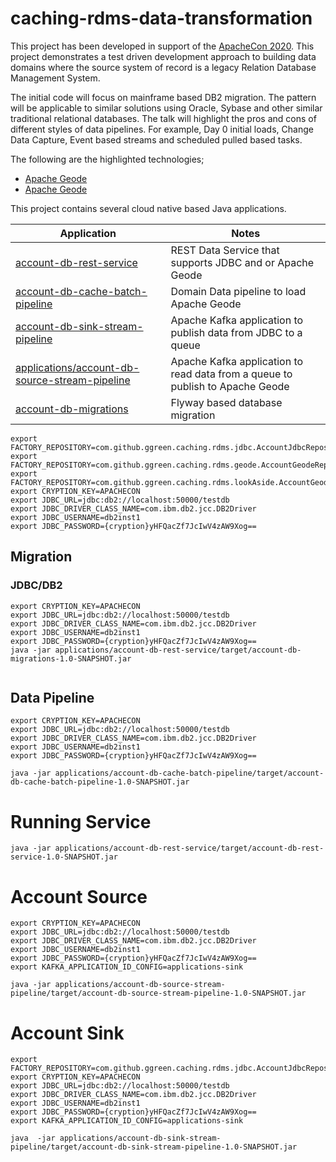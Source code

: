 # caching-rdms-data-transformation


This project has been developed in support of the 
[ApacheCon 2020](https://apachecon.com/acna2020/).
This project demonstrates a test driven development approach 
to building data domains where the source system of record is a 
legacy Relation Database Management System. 

The initial code will focus on mainframe based DB2 migration. 
The pattern will be applicable to similar solutions using Oracle,
 Sybase and other similar traditional relational databases. 
 The talk will highlight the pros and cons of different styles of data pipelines. 
 For example, Day 0 initial loads, Change Data Capture, Event based streams and 
 scheduled pulled based tasks. 
 
 
 The following are the highlighted technologies;
 
 - [Apache Geode](https://geode.apache.org/)
 - [Apache Geode](https://kafka.apache.org/) 
 


This project contains several cloud native based Java applications.


Application                                                                     | Notes
----------------------------------------------------                            | ---------------------------------------------
[account-db-rest-service](applications/account-db-rest-service)                 | REST Data Service that supports JDBC and or Apache Geode
[account-db-cache-batch-pipeline](applications/account-db-cache-batch-pipeline) | Domain Data pipeline to load Apache Geode
[account-db-sink-stream-pipeline](applications/account-db-sink-stream-pipeline) | Apache Kafka application to publish data from JDBC to a queue
[applications/account-db-source-stream-pipeline](applications/account-db-source-stream-pipeline) | Apache Kafka application to read data from a queue to publish to Apache Geode 
[account-db-migrations](applications/account-db-migrations)                     | Flyway based database migration


```shell script
export FACTORY_REPOSITORY=com.github.ggreen.caching.rdms.jdbc.AccountJdbcRepository
export FACTORY_REPOSITORY=com.github.ggreen.caching.rdms.geode.AccountGeodeRepository
export FACTORY_REPOSITORY=com.github.ggreen.caching.rdms.lookAside.AccountGeodeJdbcRepository
export CRYPTION_KEY=APACHECON
export JDBC_URL=jdbc:db2://localhost:50000/testdb
export JDBC_DRIVER_CLASS_NAME=com.ibm.db2.jcc.DB2Driver
export JDBC_USERNAME=db2inst1
export JDBC_PASSWORD={cryption}yHFQacZf7JcIwV4zAW9Xog==
```

## Migration

### JDBC/DB2


```shell script
export CRYPTION_KEY=APACHECON
export JDBC_URL=jdbc:db2://localhost:50000/testdb
export JDBC_DRIVER_CLASS_NAME=com.ibm.db2.jcc.DB2Driver
export JDBC_USERNAME=db2inst1
export JDBC_PASSWORD={cryption}yHFQacZf7JcIwV4zAW9Xog==
java -jar applications/account-db-rest-service/target/account-db-migrations-1.0-SNAPSHOT.jar 


```

## Data Pipeline

```shell script
export CRYPTION_KEY=APACHECON
export JDBC_URL=jdbc:db2://localhost:50000/testdb
export JDBC_DRIVER_CLASS_NAME=com.ibm.db2.jcc.DB2Driver
export JDBC_USERNAME=db2inst1
export JDBC_PASSWORD={cryption}yHFQacZf7JcIwV4zAW9Xog==

java -jar applications/account-db-cache-batch-pipeline/target/account-db-cache-batch-pipeline-1.0-SNAPSHOT.jar 

```


# Running Service

```shell script
java -jar applications/account-db-rest-service/target/account-db-rest-service-1.0-SNAPSHOT.jar 
```


# Account Source

```shell script
export CRYPTION_KEY=APACHECON
export JDBC_URL=jdbc:db2://localhost:50000/testdb
export JDBC_DRIVER_CLASS_NAME=com.ibm.db2.jcc.DB2Driver
export JDBC_USERNAME=db2inst1
export JDBC_PASSWORD={cryption}yHFQacZf7JcIwV4zAW9Xog==
export KAFKA_APPLICATION_ID_CONFIG=applications-sink

java -jar applications/account-db-source-stream-pipeline/target/account-db-source-stream-pipeline-1.0-SNAPSHOT.jar
```


# Account Sink

```shell script
export FACTORY_REPOSITORY=com.github.ggreen.caching.rdms.jdbc.AccountJdbcRepository
export CRYPTION_KEY=APACHECON
export JDBC_URL=jdbc:db2://localhost:50000/testdb
export JDBC_DRIVER_CLASS_NAME=com.ibm.db2.jcc.DB2Driver
export JDBC_USERNAME=db2inst1
export JDBC_PASSWORD={cryption}yHFQacZf7JcIwV4zAW9Xog==
export KAFKA_APPLICATION_ID_CONFIG=applications-sink

java  -jar applications/account-db-sink-stream-pipeline/target/account-db-sink-stream-pipeline-1.0-SNAPSHOT.jar

```

